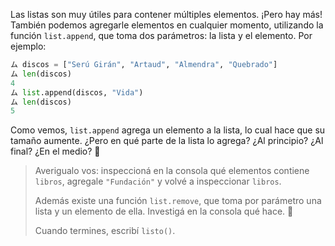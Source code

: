 Las listas son muy útiles para contener múltiples elementos. ¡Pero hay más! También podemos agregarle elementos en cualquier momento, utilizando la función `list.append`, que toma dos parámetros: la lista y el elemento. Por ejemplo:

```python
ム discos = ["Serú Girán", "Artaud", "Almendra", "Quebrado"]
ム len(discos)
4
ム list.append(discos, "Vida")
ム len(discos)
5
```

Como vemos, `list.append` agrega un elemento a la lista, lo cual hace que su tamaño aumente. ¿Pero en qué parte de la lista lo agrega? ¿Al principio? ¿Al final? ¿En el medio? :thinking:

> Averigualo vos: inspeccioná en la consola qué elementos contiene `libros`, agregale `"Fundación"` y volvé a inspeccionar `libros`.
>
> Además existe una función `list.remove`, que toma por parámetro una lista y un elemento de ella. Investigá en la consola qué hace. :eyes:
>
>Cuando termines, escribí `listo()`.